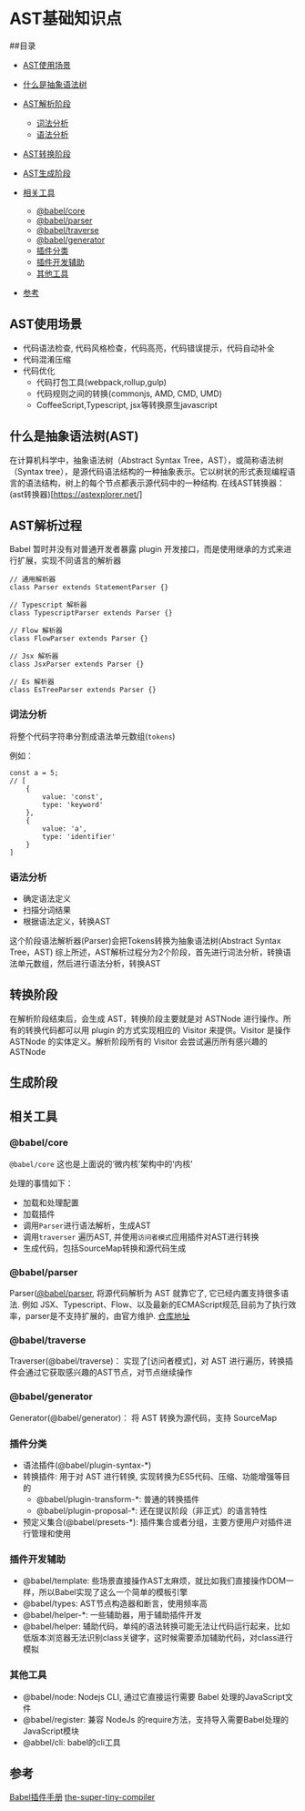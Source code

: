 # AST基础知识点

##目录
- [AST使用场景](#stage)
- [什么是抽象语法树](#what)
- [AST解析阶段](#process)
    - [词法分析](#tokenizer)
    - [语法分析](#syntactic)
- [AST转换阶段](#transform)
- [AST生成阶段](#generator)
- [相关工具](#tools)
    - [@babel/core](#babel-core)
    - [@babel/parser](#babel-parser)
    - [@babel/traverse](#babel-traverse)
    - [@babel/generator](#babel-generator)
    - [插件分类](#plugins)
    - [插件开发辅助](#helpers)
    - [其他工具](#other-utils)

- [参考](#reference)



## <a id="stage">AST使用场景</a>
* 代码语法检查, 代码风格检查，代码高亮，代码错误提示，代码自动补全
* 代码混淆压缩
* 代码优化
    - 代码打包工具(webpack,rollup,gulp)
    - 代码规则之间的转换(commonjs, AMD, CMD, UMD)
    - CoffeeScript,Typescript, jsx等转换原生javascript

## <a id="what">什么是抽象语法树(AST)</a>
在计算机科学中，抽象语法树（Abstract Syntax Tree，AST），或简称语法树（Syntax tree），是源代码语法结构的一种抽象表示。它以树状的形式表现编程语言的语法结构，树上的每个节点都表示源代码中的一种结构.
在线AST转换器：(ast转换器)[https://astexplorer.net/]


## <a id="process">AST解析过程</a>
Babel 暂时并没有对普通开发者暴露 plugin 开发接口，而是使用继承的方式来进行扩展，实现不同语言的解析器
```
// 通用解析器
class Parser extends StatementParser {}

// Typescript 解析器
class TypescriptParser extends Parser {}

// Flow 解析器
class FlowParser extends Parser {}

// Jsx 解析器
class JsxParser extends Parser {}

// Es 解析器
class EsTreeParser extends Parser {}
```
### <a id="tokenizer">词法分析</a>
将整个代码字符串分割成语法单元数组(`tokens`)

例如：
```
const a = 5;
// [
    { 
        value: 'const',
        type: 'keyword'
    },
    {
        value: 'a',
        type: 'identifier'
    }
]
```
### <a id="syntactic">语法分析</a>
- 确定语法定义
- 扫描分词结果
- 根据语法定义，转换AST

这个阶段语法解析器(Parser)会把Tokens转换为抽象语法树(Abstract Syntax Tree，AST)
综上所述，AST解析过程分为2个阶段，首先进行词法分析，转换语法单元数组，然后进行语法分析，转换AST


## <a id="transform">转换阶段</a>
在解析阶段结束后，会生成 AST，转换阶段主要就是对 ASTNode 进行操作。所有的转换代码都可以用 plugin 的方式实现相应的 Visitor 来提供。Visitor 是操作 ASTNode 的实体定义。解析阶段所有的 Visitor 会尝试遍历所有感兴趣的 ASTNode

## <a id="generator">生成阶段</a>

## <a id="tools">相关工具</a>

### <a id="babel-core">@babel/core</a>
`@babel/core` 这也是上面说的‘微内核’架构中的‘内核’

处理的事情如下：
- 加载和处理配置
- 加载插件
- 调用`Parser`进行语法解析，生成AST
- 调用`traverser` 遍历AST, 并使用`访问者模式`应用插件对AST进行转换
- 生成代码，包括SourceMap转换和源代码生成

### <a id="babel-parser">@babel/parser</a>
Parser([@babel/parser](https://babeljs.io/docs/en/next/babel-parser.html), 将源代码解析为 AST 就靠它了,  它已经内置支持很多语法. 例如 JSX、Typescript、Flow、以及最新的ECMAScript规范,目前为了执行效率，parser是不支持扩展的，由官方维护.
[仓库地址](https://github.com/babel/babel/tree/main/packages/babel-parser)


### <a id="babel-traverse">@babel/traverse</a>
Traverser(@babel/traverse)： 实现了[访问者模式]，对 AST 进行遍历，转换插件会通过它获取感兴趣的AST节点，对节点继续操作

### <a id="babel-generator">@babel/generator</a>
Generator(@babel/generator)： 将 AST 转换为源代码，支持 SourceMap

### <a id="plugins">插件分类</a>
- 语法插件(@babel/plugin-syntax-*)
- 转换插件: 用于对 AST 进行转换, 实现转换为ES5代码、压缩、功能增强等目的
    - @babel/plugin-transform-*: 普通的转换插件
    - @babel/plugin-proposal-*: 还在提议阶段（非正式）的语言特性
- 预定义集合(@babel/presets-*): 插件集合或者分组，主要方便用户对插件进行管理和使用

### <a id="helpers">插件开发辅助</a>
- @babel/template: 些场景直接操作AST太麻烦，就比如我们直接操作DOM一样，所以Babel实现了这么一个简单的模板引擎
- @babel/types: AST节点构造器和断言，使用频率高
- @babel/helper-*: 一些辅助器，用于辅助插件开发
- @babel/helper: 辅助代码，单纯的语法转换可能无法让代码运行起来，比如低版本浏览器无法识别class关键字，这时候需要添加辅助代码，对class进行模拟

### <a id="other-utils">其他工具</a>
- @babel/node: Nodejs CLI, 通过它直接运行需要 Babel 处理的JavaScript文件
- @babel/register: 兼容 NodeJs 的require方法，支持导入需要Babel处理的JavaScript模块
- @abbel/cli: babel的cli工具







## <a id="reference">参考</a>
[Babel插件手册](https://github.com/jamiebuilds/babel-handbook/blob/master/translations/zh-Hans/plugin-handbook.md#toc-visitors)
[the-super-tiny-compiler](https://the-super-tiny-compiler.glitch.me/)